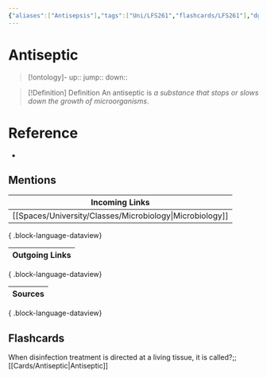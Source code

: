 ```yaml
---
{"aliases":["Antisepsis"],"tags":["Uni/LFS261","flashcards/LFS261"],"dg-publish":true,"permalink":"/cards/antiseptic/","dgPassFrontmatter":true}
---
```


# Antiseptic

> [!ontology]-
> up:: 
> jump:: 
> down:: 

> [!Definition] Definition
> An antiseptic is _a substance that stops or slows down the growth of microorganisms_.

# Reference

- 

## Mentions

| Incoming Links                                              |
| ----------------------------------------------------------- |
| [[Spaces/University/Classes/Microbiology\|Microbiology]] |

{ .block-language-dataview}

| Outgoing Links |
| -------------- |

{ .block-language-dataview}

| Sources |
| ------- |

{ .block-language-dataview}

## Flashcards

When disinfection treatment is directed at a living tissue, it is called?;;[[Cards/Antiseptic\|Antiseptic]]
<!--SR:!2024-05-21,6,230-->